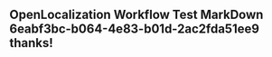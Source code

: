 <properties
ms.topic="hero-topic"
ms.test1="hero-topic"
ms.test2="test"/>

## OpenLocalization Workflow Test MarkDown 6eabf3bc-b064-4e83-b01d-2ac2fda51ee9 thanks!
